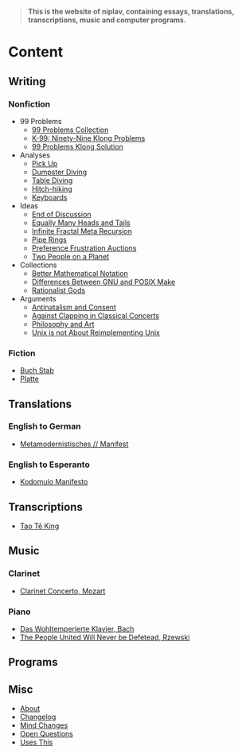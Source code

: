 > __This is the website of niplav, containing essays, translations,
> transcriptions, music and computer programs.__

Content
=======

Writing
-------

### Nonfiction

* 99 Problems
	* [99 Problems Collection](./99_problems_collection.md)
	* [K-99: Ninety-Nine Klong Problems](./99_klong_problems.md)
	* [99 Problems Klong Solution](./99_problems_klong_solution.md)
* Analyses
	* [Pick Up](./pick_up.md)
	* [Dumpster Diving](./dumpster_diving.md)
	* [Table Diving](./table_diving.md)
	* [Hitch-hiking](./hitch_hiking.md)
	* [Keyboards](./keyboards.md)
* Ideas
	* [End of Discussion](./end_of_discussion.md)
	* [Equally Many Heads and Tails](./equally_many_heads_and_tails.md)
	* [Infinite Fractal Meta Recursion](./infinite_fractal_meta_recursion.md)
	* [Pipe Rings](./pipe_rings.md)
	* [Preference Frustration Auctions](./preference_frustration_auctions.md)
	* [Two People on a Planet](./two_people_on_a_planet.md)
* Collections
	* [Better Mathematical Notation](./better_mathematical_notation.md)
	* [Differences Between GNU and POSIX Make](./differences_gnu_and_posix_make.md)
	* [Rationalist Gods](./rationalist_gods.md)
* Arguments
	* [Antinatalism and Consent](./antinatalism_and_consent.md)
	* [Against Clapping in Classical Concerts](./clapping.md)
	* [Philosophy and Art](./philosophy_and_art.md)
	* [Unix is not About Reimplementing Unix](./unix_is_not_about_reimplementing_unix.md)

### Fiction

* [Buch Stab](./buch_stab.md)
* [Platte](./platte.md)

Translations
------------

### English to German

* [Metamodernistisches // Manifest](./metamodernistisches_manifest.md)

### English to Esperanto

* [Kodomulo Manifesto](./kodomulo_manifesto.md)

Transcriptions
--------------

* [Tao Tê King](./tao_te_king.md)

Music
-----

### Clarinet

* [Clarinet Concerto, Mozart](./clarinet_concerto.md)

### Piano

* [Das Wohltemperierte Klavier, Bach](./das_wohltemperierte_klavier.md)
* [The People United Will Never be Defetead, Rzewski](./the_people_united.md)

Programs
--------

Misc
-----

* [About](./about.md)
* [Changelog](./changelog.md)
* [Mind Changes](./mind_changes.md)
* [Open Questions](./open_questions.md)
* [Uses This](./uses_this.md)

